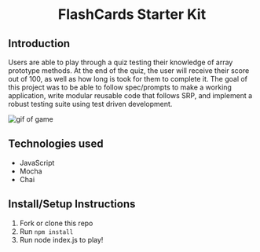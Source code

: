 <h1 align="center">FlashCards Starter Kit</h1>

## Introduction
Users are able to play through a quiz testing their knowledge of array prototype methods. At the end of the quiz, the user will receive their score out of 100, as well as how long is took for them to complete it. The goal of this project was to be able to follow spec/prompts to make a working application, write modular reusable code that follows SRP, and implement a robust testing suite using test driven development.

![gif of game](assets/game.gif)

## Technologies used
- JavaScript
- Mocha
- Chai

## Install/Setup Instructions
1. Fork or clone this repo 
2. Run `npm install`
3. Run node index.js to play!